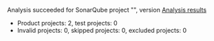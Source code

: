 Analysis succeeded for SonarQube project "", version  [Analysis results](http://localhost:9000/dashboard/index/calculation)
- Product projects: 2, test projects: 0
- Invalid projects: 0, skipped projects: 0, excluded projects: 0
